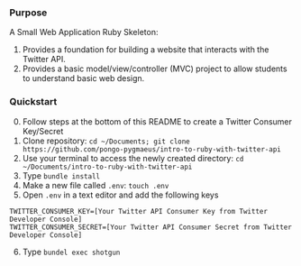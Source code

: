### Purpose
A Small Web Application Ruby Skeleton:

1. Provides a foundation for building a website that interacts with the Twitter API.
2. Provides a basic model/view/controller (MVC) project to allow students to understand basic web design.

### Quickstart

0.  Follow steps at the bottom of this README to create a Twitter Consumer Key/Secret
1.  Clone repository: `cd ~/Documents; git clone https://github.com/pongo-pygmaeus/intro-to-ruby-with-twitter-api`
2.  Use your terminal to access the newly created directory: `cd ~/Documents/intro-to-ruby-with-twitter-api`
3.  Type `bundle install`
4.  Make a new file called `.env`: `touch .env`
5.  Open `.env` in a text editor and add the following keys
```
TWITTER_CONSUMER_KEY=[Your Twitter API Consumer Key from Twitter Developer Console]
TWITTER_CONSUMER_SECRET=[Your Twitter API Consumer Secret from Twitter Developer Console]
```
6.  Type `bundel exec shotgun`

